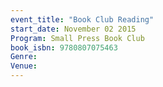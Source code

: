 ```yaml
---
event_title: "Book Club Reading"
start_date: November 02 2015
Program: Small Press Book Club
book_isbn: 9780807075463
Genre: 
Venue: 
---
```

